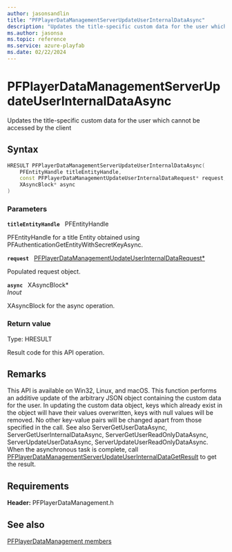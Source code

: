 ```yaml
---
author: jasonsandlin
title: "PFPlayerDataManagementServerUpdateUserInternalDataAsync"
description: "Updates the title-specific custom data for the user which cannot be accessed by the client"
ms.author: jasonsa
ms.topic: reference
ms.service: azure-playfab
ms.date: 02/22/2024
---
```


# PFPlayerDataManagementServerUpdateUserInternalDataAsync  

Updates the title-specific custom data for the user which cannot be accessed by the client  

## Syntax  
  
```cpp
HRESULT PFPlayerDataManagementServerUpdateUserInternalDataAsync(  
    PFEntityHandle titleEntityHandle,  
    const PFPlayerDataManagementUpdateUserInternalDataRequest* request,  
    XAsyncBlock* async  
)  
```  
  
### Parameters  
  
**`titleEntityHandle`** &nbsp; PFEntityHandle  
  
PFEntityHandle for a title Entity obtained using PFAuthenticationGetEntityWithSecretKeyAsync.  
  
**`request`** &nbsp; [PFPlayerDataManagementUpdateUserInternalDataRequest*](../../pfplayerdatamanagementtypes/structs/pfplayerdatamanagementupdateuserinternaldatarequest.md)  
  
Populated request object.  
  
**`async`** &nbsp; XAsyncBlock*  
*_Inout_*  
  
XAsyncBlock for the async operation.  
  
  
### Return value
Type: HRESULT
  
Result code for this API operation.
  
## Remarks  
  
This API is available on Win32, Linux, and macOS. This function performs an additive update of the arbitrary JSON object containing the custom data for the user. In updating the custom data object, keys which already exist in the object will have their values overwritten, keys with null values will be removed. No other key-value pairs will be changed apart from those specified in the call. See also ServerGetUserDataAsync, ServerGetUserInternalDataAsync, ServerGetUserReadOnlyDataAsync, ServerUpdateUserDataAsync, ServerUpdateUserReadOnlyDataAsync. When the asynchronous task is complete, call [PFPlayerDataManagementServerUpdateUserInternalDataGetResult](pfplayerdatamanagementserverupdateuserinternaldatagetresult.md) to get the result.
  
## Requirements  
  
**Header:** PFPlayerDataManagement.h
  
## See also  
[PFPlayerDataManagement members](../pfplayerdatamanagement_members.md)  

  
  
